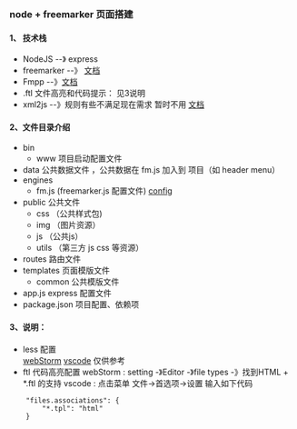 ### node + freemarker 页面搭建

#### 1、 技术栈

- NodeJS  --》 express
- freemarker --》 [文档](https://freemarker.apache.org/)
- Fmpp --》[文档](http://fmpp.sourceforge.net/configfile.html)
- .ftl 文件高亮和代码提示： 见3说明
- xml2js --》规则有些不满足现在需求 暂时不用  [文档](https://www.npmjs.com/package/xml2js)    

#### 2、文件目录介绍
- bin
    - www 项目启动配置文件
- data 公共数据文件 ，公共数据在 fm.js 加入到 项目（如 header menu）
- engines
    - fm.js (freemarker.js 配置文件) [config](http://freemarker.js.org/)
- public  公共文件
    - css （公共样式包)
    - img （图片资源）
    - js （公共js）
    - utils （第三方 js  css 等资源）
- routes 路由文件
- templates 页面模版文件
    - common 公共模版文件
- app.js express 配置文件
- package.json 项目配置、依赖项

#### 3、说明：
- less 配置  
    [webStorm](https://jingyan.baidu.com/article/295430f1cd01890c7e0050d2.html)
    [vscode](https://www.cnblogs.com/wjsy/p/9596408.html) 仅供参考
- ftl 代码高亮配置
    webStorm : setting -》Editor -》file types -》找到HTML  + *.ftl 的支持 
    vscode : 点击菜单 文件->首选项->设置 输入如下代码
```
    "files.associations": {
        "*.tpl": "html"
    }
```
